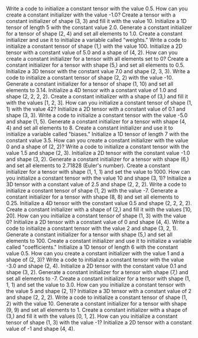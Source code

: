 Write a code to initialize a constant tensor with the value 0.5.
How can you create a constant initializer with the value -1.0?
Create a tensor with a constant initializer of shape (3, 3) and fill it with the value 10.
Initialize a 1D tensor of length 5 with the constant value 2.0.
Generate a constant initializer for a tensor of shape (2, 4) and set all elements to 1.0.
Create a constant initializer and use it to initialize a variable called "weights."
Write a code to initialize a constant tensor of shape (1,) with the value 100.
Initialize a 2D tensor with a constant value of 5.0 and a shape of (4, 2).
How can you create a constant initializer for a tensor with all elements set to 0?
Create a constant initializer for a tensor with shape (5,) and set all elements to 0.5.
Initialize a 3D tensor with the constant value 7.0 and shape (2, 3, 3).
Write a code to initialize a constant tensor of shape (2, 2) with the value -10.
Generate a constant initializer for a tensor of shape (1, 10) and set all elements to 3.14.
Initialize a 4D tensor with a constant value of 1.0 and shape (2, 2, 2, 2).
Create a constant initializer with a shape of (3,) and fill it with the values [1, 2, 3].
How can you initialize a constant tensor of shape (1, 1) with the value 42?
Initialize a 2D tensor with a constant value of 0.1 and shape (3, 3).
Write a code to initialize a constant tensor with the value -5.0 and shape (1, 5).
Generate a constant initializer for a tensor with shape (4, 4) and set all elements to 8.
Create a constant initializer and use it to initialize a variable called "biases."
Initialize a 1D tensor of length 7 with the constant value 3.5.
How can you create a constant initializer with the value 0 and a shape of (2, 2)?
Write a code to initialize a constant tensor with the value 1.5 and shape (2, 3).
Initialize a 2D tensor with the constant value -1.0 and shape (3, 2).
Generate a constant initializer for a tensor with shape (6,) and set all elements to 2.71828 (Euler's number).
Create a constant initializer for a tensor with shape (1, 1, 1) and set the value to 1000.
How can you initialize a constant tensor with the value 10 and shape (3, 1)?
Initialize a 3D tensor with a constant value of 2.5 and shape (2, 2, 2).
Write a code to initialize a constant tensor of shape (1, 2) with the value -7.
Generate a constant initializer for a tensor with shape (8, 8) and set all elements to 0.25.
Initialize a 4D tensor with the constant value 0.5 and shape (2, 2, 2, 2).
Create a constant initializer with a shape of (2,) and fill it with the values [10, 20].
How can you initialize a constant tensor of shape (1, 3) with the value 0?
Initialize a 2D tensor with a constant value of 0 and shape (4, 4).
Write a code to initialize a constant tensor with the value 2 and shape (3, 2, 1).
Generate a constant initializer for a tensor with shape (5,) and set all elements to 100.
Create a constant initializer and use it to initialize a variable called "coefficients."
Initialize a 1D tensor of length 6 with the constant value 0.5.
How can you create a constant initializer with the value 1 and a shape of (2, 3)?
Write a code to initialize a constant tensor with the value -3.0 and shape (2, 4).
Initialize a 2D tensor with the constant value 0.1 and shape (3, 2).
Generate a constant initializer for a tensor with shape (7,) and set all elements to -7.
Create a constant initializer for a tensor with shape (1, 1, 1) and set the value to 3.0.
How can you initialize a constant tensor with the value 5 and shape (2, 1)?
Initialize a 3D tensor with a constant value of 2 and shape (2, 2, 2).
Write a code to initialize a constant tensor of shape (1, 2) with the value 10.
Generate a constant initializer for a tensor with shape (9, 9) and set all elements to 1.
Create a constant initializer with a shape of (3,) and fill it with the values [0, 1, 2].
How can you initialize a constant tensor of shape (1, 3) with the value -1?
Initialize a 2D tensor with a constant value of -1 and shape (4, 4).